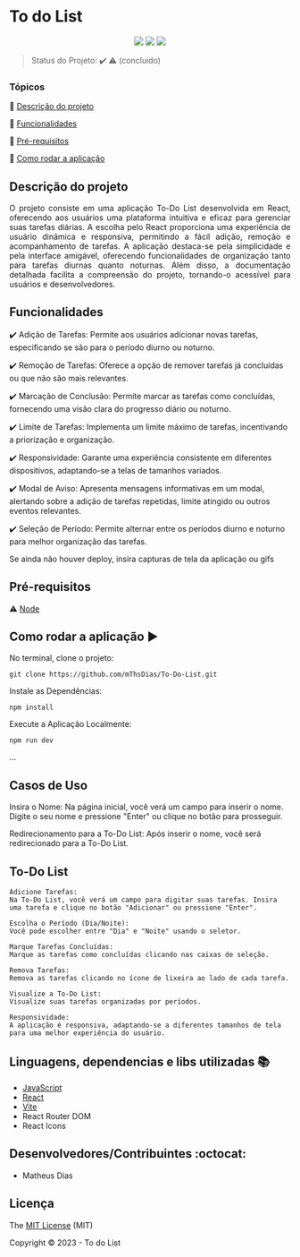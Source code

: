 <h1>To do List</h1> 

<p align="center">
  <img src="https://img.shields.io/static/v1?label=react&message=framework&color=blue&style=for-the-badge&logo=REACT"/>
  <img src="http://img.shields.io/static/v1?label=License&message=MIT&color=green&style=for-the-badge"/>
  <img src="http://img.shields.io/static/v1?label=STATUS&message=CONCLUIDO&color=GREEN&style=for-the-badge"/>
</p>

> Status do Projeto: :heavy_check_mark: :warning: (concluido)

### Tópicos 

:small_blue_diamond: [Descrição do projeto](#descrição-do-projeto)

:small_blue_diamond: [Funcionalidades](#funcionalidades)

:small_blue_diamond: [Pré-requisitos](#pré-requisitos)

:small_blue_diamond: [Como rodar a aplicação](#como-rodar-a-aplicação-arrow_forward)

## Descrição do projeto 

<p align="justify">
 O projeto consiste em uma aplicação To-Do List desenvolvida em React, oferecendo aos usuários uma plataforma intuitiva e eficaz para gerenciar suas tarefas diárias. A escolha pelo React proporciona uma experiência de usuário dinâmica e responsiva, permitindo a fácil adição, remoção e acompanhamento de tarefas. A aplicação destaca-se pela simplicidade e pela interface amigável, oferecendo funcionalidades de organização tanto para tarefas diurnas quanto noturnas. Além disso, a documentação detalhada facilita a compreensão do projeto, tornando-o acessível para usuários e desenvolvedores.
</p>

## Funcionalidades

:heavy_check_mark: Adição de Tarefas: Permite aos usuários adicionar novas tarefas, especificando se são para o período diurno ou noturno.

:heavy_check_mark: Remoção de Tarefas: Oferece a opção de remover tarefas já concluídas ou que não são mais relevantes.

:heavy_check_mark: Marcação de Conclusão: Permite marcar as tarefas como concluídas, fornecendo uma visão clara do progresso diário ou noturno.

:heavy_check_mark: Limite de Tarefas: Implementa um limite máximo de tarefas, incentivando a priorização e organização.

:heavy_check_mark: Responsividade: Garante uma experiência consistente em diferentes dispositivos, adaptando-se a telas de tamanhos variados.

:heavy_check_mark: Modal de Aviso: Apresenta mensagens informativas em um modal, alertando sobre a adição de tarefas repetidas, limite atingido ou outros eventos relevantes.

:heavy_check_mark: Seleção de Período: Permite alternar entre os períodos diurno e noturno para melhor organização das tarefas.


Se ainda não houver deploy, insira capturas de tela da aplicação ou gifs

## Pré-requisitos

:warning: [Node](https://nodejs.org/en/download/)

## Como rodar a aplicação :arrow_forward:

No terminal, clone o projeto: 

```
git clone https://github.com/mThsDias/To-Do-List.git
```

Instale as Dependências:
```
npm install
```

Execute a Aplicação Localmente:
```
npm run dev
```

... 

## Casos de Uso

Insira o Nome:
Na página inicial, você verá um campo para inserir o nome. Digite o seu nome e pressione "Enter" ou clique no botão para prosseguir.

Redirecionamento para a To-Do List:
Após inserir o nome, você será redirecionado para a To-Do List.

## To-Do List

    Adicione Tarefas:
    Na To-Do List, você verá um campo para digitar suas tarefas. Insira uma tarefa e clique no botão "Adicionar" ou pressione "Enter".

    Escolha o Período (Dia/Noite):
    Você pode escolher entre "Dia" e "Noite" usando o seletor.

    Marque Tarefas Concluídas:
    Marque as tarefas como concluídas clicando nas caixas de seleção.

    Remova Tarefas:
    Remova as tarefas clicando no ícone de lixeira ao lado de cada tarefa.

    Visualize a To-Do List:
    Visualize suas tarefas organizadas por períodos.

    Responsividade:
    A aplicação é responsiva, adaptando-se a diferentes tamanhos de tela para uma melhor experiência do usuário.


## Linguagens, dependencias e libs utilizadas :books:
- [JavaScript](https://developer.mozilla.org/pt-BR/docs/Web/JavaScript)
- [React](https://pt-br.reactjs.org/docs/create-a-new-react-app.html)
- [Vite](https://vitejs.dev/)
- React Router DOM
- React Icons

## Desenvolvedores/Contribuintes :octocat:

- Matheus Dias

## Licença 

The [MIT License]() (MIT)

Copyright :copyright: 2023 - To do List
